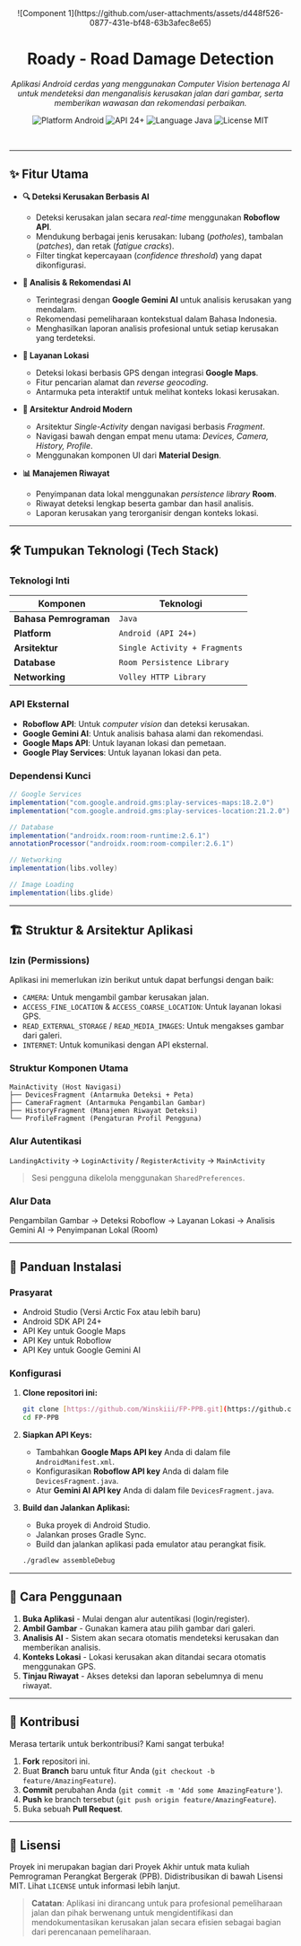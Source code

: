 <div align="center">
  ![Component 1](https://github.com/user-attachments/assets/d448f526-0877-431e-bf48-63b3afec8e65)
  <h1><b>Roady - Road Damage Detection</b></h1>
  <p><i>Aplikasi Android cerdas yang menggunakan Computer Vision bertenaga AI untuk mendeteksi dan menganalisis kerusakan jalan dari gambar, serta memberikan wawasan dan rekomendasi perbaikan.</i></p>

  <p>
    <img src="https://img.shields.io/badge/Platform-Android-green?style=for-the-badge&logo=android" alt="Platform Android">
    <img src="https://img.shields.io/badge/API-24%2B-blue?style=for-the-badge&logo=android" alt="API 24+">
    <img src="https://img.shields.io/badge/Language-Java-orange?style=for-the-badge&logo=java" alt="Language Java">
    <img src="https://img.shields.io/badge/License-MIT-purple?style=for-the-badge" alt="License MIT">
  </p>
  <br>
</div>

---

## ✨ Fitur Utama

-   **🔍 Deteksi Kerusakan Berbasis AI**
    -   Deteksi kerusakan jalan secara *real-time* menggunakan **Roboflow API**.
    -   Mendukung berbagai jenis kerusakan: lubang (*potholes*), tambalan (*patches*), dan retak (*fatigue cracks*).
    -   Filter tingkat kepercayaan (*confidence threshold*) yang dapat dikonfigurasi.

-   **🤖 Analisis & Rekomendasi AI**
    -   Terintegrasi dengan **Google Gemini AI** untuk analisis kerusakan yang mendalam.
    -   Rekomendasi pemeliharaan kontekstual dalam Bahasa Indonesia.
    -   Menghasilkan laporan analisis profesional untuk setiap kerusakan yang terdeteksi.

-   **📍 Layanan Lokasi**
    -   Deteksi lokasi berbasis GPS dengan integrasi **Google Maps**.
    -   Fitur pencarian alamat dan *reverse geocoding*.
    -   Antarmuka peta interaktif untuk melihat konteks lokasi kerusakan.

-   **📱 Arsitektur Android Modern**
    -   Arsitektur *Single-Activity* dengan navigasi berbasis *Fragment*.
    -   Navigasi bawah dengan empat menu utama: *Devices, Camera, History, Profile*.
    -   Menggunakan komponen UI dari **Material Design**.

-   **📊 Manajemen Riwayat**
    -   Penyimpanan data lokal menggunakan *persistence library* **Room**.
    -   Riwayat deteksi lengkap beserta gambar dan hasil analisis.
    -   Laporan kerusakan yang terorganisir dengan konteks lokasi.

---

## 🛠️ Tumpukan Teknologi (Tech Stack)

### **Teknologi Inti**

| Komponen            | Teknologi                                                              |
| ------------------- | ---------------------------------------------------------------------- |
| **Bahasa Pemrograman** | `Java`                                                                 |
| **Platform** | `Android (API 24+)`                                                    |
| **Arsitektur** | `Single Activity + Fragments`                                          |
| **Database** | `Room Persistence Library`                                             |
| **Networking** | `Volley HTTP Library`                                                  |

### **API Eksternal**

-   **Roboflow API**: Untuk *computer vision* dan deteksi kerusakan.
-   **Google Gemini AI**: Untuk analisis bahasa alami dan rekomendasi.
-   **Google Maps API**: Untuk layanan lokasi dan pemetaan.
-   **Google Play Services**: Untuk layanan lokasi dan peta.

### **Dependensi Kunci**

```gradle
// Google Services
implementation("com.google.android.gms:play-services-maps:18.2.0")
implementation("com.google.android.gms:play-services-location:21.2.0")

// Database
implementation("androidx.room:room-runtime:2.6.1")
annotationProcessor("androidx.room:room-compiler:2.6.1")

// Networking
implementation(libs.volley)

// Image Loading
implementation(libs.glide)
```

---

## 🏗️ Struktur & Arsitektur Aplikasi

### **Izin (Permissions)**

Aplikasi ini memerlukan izin berikut untuk dapat berfungsi dengan baik:

-   `CAMERA`: Untuk mengambil gambar kerusakan jalan.
-   `ACCESS_FINE_LOCATION` & `ACCESS_COARSE_LOCATION`: Untuk layanan lokasi GPS.
-   `READ_EXTERNAL_STORAGE` / `READ_MEDIA_IMAGES`: Untuk mengakses gambar dari galeri.
-   `INTERNET`: Untuk komunikasi dengan API eksternal.

### **Struktur Komponen Utama**

```
MainActivity (Host Navigasi)
├── DevicesFragment (Antarmuka Deteksi + Peta)
├── CameraFragment (Antarmuka Pengambilan Gambar)
├── HistoryFragment (Manajemen Riwayat Deteksi)
└── ProfileFragment (Pengaturan Profil Pengguna)
```

### **Alur Autentikasi**

`LandingActivity` → `LoginActivity` / `RegisterActivity` → `MainActivity`
> Sesi pengguna dikelola menggunakan `SharedPreferences`.

### **Alur Data**

Pengambilan Gambar → Deteksi Roboflow → Layanan Lokasi → Analisis Gemini AI → Penyimpanan Lokal (Room)

---

## 🚀 Panduan Instalasi

### **Prasyarat**

-   Android Studio (Versi Arctic Fox atau lebih baru)
-   Android SDK API 24+
-   API Key untuk Google Maps
-   API Key untuk Roboflow
-   API Key untuk Google Gemini AI

### **Konfigurasi**

1.  **Clone repositori ini:**
    ```bash
    git clone [https://github.com/Winskiii/FP-PPB.git](https://github.com/Winskiii/FP-PPB.git)
    cd FP-PPB
    ```

2.  **Siapkan API Keys:**
    -   Tambahkan **Google Maps API key** Anda di dalam file `AndroidManifest.xml`.
    -   Konfigurasikan **Roboflow API key** Anda di dalam file `DevicesFragment.java`.
    -   Atur **Gemini AI API key** Anda di dalam file `DevicesFragment.java`.

3.  **Build dan Jalankan Aplikasi:**
    -   Buka proyek di Android Studio.
    -   Jalankan proses Gradle Sync.
    -   Build dan jalankan aplikasi pada emulator atau perangkat fisik.
    ```bash
    ./gradlew assembleDebug
    ```

---

## 📖 Cara Penggunaan

1.  **Buka Aplikasi** - Mulai dengan alur autentikasi (login/register).
2.  **Ambil Gambar** - Gunakan kamera atau pilih gambar dari galeri.
3.  **Analisis AI** - Sistem akan secara otomatis mendeteksi kerusakan dan memberikan analisis.
4.  **Konteks Lokasi** - Lokasi kerusakan akan ditandai secara otomatis menggunakan GPS.
5.  **Tinjau Riwayat** - Akses deteksi dan laporan sebelumnya di menu riwayat.

---

## 🤝 Kontribusi

Merasa tertarik untuk berkontribusi? Kami sangat terbuka!
1.  **Fork** repositori ini.
2.  Buat **Branch** baru untuk fitur Anda (`git checkout -b feature/AmazingFeature`).
3.  **Commit** perubahan Anda (`git commit -m 'Add some AmazingFeature'`).
4.  **Push** ke branch tersebut (`git push origin feature/AmazingFeature`).
5.  Buka sebuah **Pull Request**.

---

## 📄 Lisensi

Proyek ini merupakan bagian dari Proyek Akhir untuk mata kuliah Pemrograman Perangkat Bergerak (PPB). Didistribusikan di bawah Lisensi MIT. Lihat `LICENSE` untuk informasi lebih lanjut.

> **Catatan**: Aplikasi ini dirancang untuk para profesional pemeliharaan jalan dan pihak berwenang untuk mengidentifikasi dan mendokumentasikan kerusakan jalan secara efisien sebagai bagian dari perencanaan pemeliharaan.
